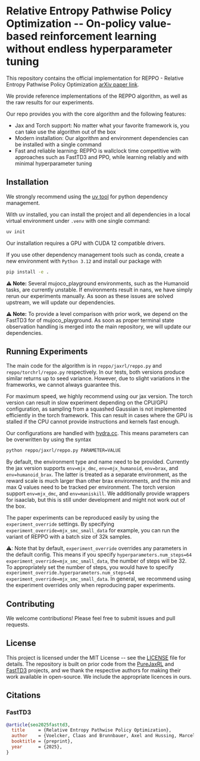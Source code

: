 # Relative Entropy Pathwise Policy Optimization -- On-policy value-based reinforcement learning without endless hyperparameter tuning

This repository contains the official implementation for REPPO - Relative Entropy Pathwise Policy Optimization [arXiv paper link](https://arxiv.org/abs/2507.11019).

We provide reference implementations of the REPPO algorithm, as well as the raw results for our experiments.

Our repo provides you with the core algorithm and the following features:
- Jax and Torch support: No matter what your favorite framework is, you can take use the algorithm out of the box
- Modern installation: Our algorithm and environment dependencies can be installed with a single command
- Fast and reliable learning: REPPO is wallclock time competitive with approaches such as FastTD3 and PPO, while learning reliably and with minimal hyperparameter tuning

## Installation

We strongly recommend using the [uv tool](https://docs.astral.sh/uv/getting-started/installation/) for python dependency management.

With uv installed, you can install the project and all dependencies in a local virtual environment under `.venv` with one single command:
```bash
uv init
```

Our installation requires a GPU with CUDA 12 compatible drivers.

If you use other dependency management tools such as conda, create a new environment with `Python 3.12` and install our package with
```bash
pip install -e .
```

**⚠️ Note:** Several mujoco_playground environments, such as the Humanoid tasks, are currently unstable. If environments result in nans, we have simply rerun our experiments manually. As soon as these issues are solved upstream, we will update our dependencies.

**⚠️ Note:** To provide a level comparison with prior work, we depend on the FastTD3 for of mujoco_playground. As soon as proper terminal state observation handling is merged into the main repository, we will update our dependencies.


## Running Experiments

The main code for the algorithm is in `reppo/jaxrl/reppo.py` and `reppo/torchrl/reppo.py` respectively.
In our tests, both versions produce similar returns up to seed variance.
However, due to slight variations in the frameworks, we cannot always guarantee this.

For maximum speed, we highly recommend using our jax version.
The torch version can result in slow experiment depending on the CPU/GPU configuration, as sampling from a squashed Gaussian is not implemented efficiently in the torch framework.
This can result in cases where the GPU is stalled if the CPU cannot provide instructions and kernels fast enough.

Our configurations are handled with [hydra.cc](https://hydra.cc/). This means parameters can be overwritten by using the syntax
```bash
python reppo/jaxrl/reppo.py PARAMETER=VALUE
```

By default, the environment type and name need to be provided.
Currently the jax version supports `env=mjx_dmc`, `env=mjx_humanoid`, `env=brax`, and `env=humanoid_brax`. The latter is treated as a separate environment, as the reward scale is much larger than other brax environments, and the min and max Q values need to be tracked per environment.
The torch version support `env=mjx_dmc`, and `env=maniskill`. We additionally provide wrappers for isaaclab, but this is still under development and might not work out of the box.

The paper experiments can be reproduced easily by using the `experiment_override` settings.
By specifying `experiment_override=mjx_smc_small_data` for example, you can run the variant of REPPO with a batch size of 32k samples.

⚠️: Note that by default, `experiment_override` overrides any parameters in the default config. This means if you specify `hyperparameters.num_steps=64 experiment_override=mjx_smc_small_data`, the number of steps will be 32.
To appropriately set the number of steps, you would have to specify `experiment_override.hyperparameters.num_steps=64 experiment_override=mjx_smc_small_data`.
In general, we recommend using the experiment overrides only when reproducing paper experiments.

## Contributing

We welcome contributions! Please feel free to submit issues and pull requests.

## License

This project is licensed under the MIT License -- see the [LICENSE](LICENSE) file for details. The repository is built on prior code from the [PureJaxRL](https://github.com/luchris429/purejaxrl) and [FastTD3](https://github.com/younggyoseo/FastTD3) projects, and we thank the respective authors for making their work available in open-source. We include the appropriate licences in ours.

## Citations

### FastTD3
```bibtex
@article{seo2025fasttd3,
  title     = {Relative Entropy Pathwise Policy Optimization},
  author    = {Voelcker, Claas and Brunnbauer, Axel and Hussing, Marcel and Nauman, Michal and Abbeel, Pieter and Eaton, Eric and Grosu, Radu and Farahmand, Amir-massoud and Gilitschenski, Igor},
  booktitle = {preprint},
  year      = {2025},
}
```
